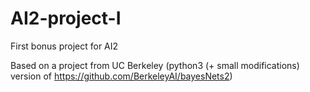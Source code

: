 # AI2-project-I

First bonus project for AI2

Based on a project from UC Berkeley (python3 (+ small modifications) version of https://github.com/BerkeleyAI/bayesNets2)
